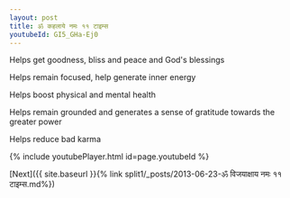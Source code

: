 ```yaml
---
layout: post
title: ॐ कहलाये नमः ११ टाइम्स
youtubeId: GI5_GHa-Ej0
---
```

 
 
Helps get goodness, bliss and peace and God's blessings
 
Helps remain focused, help generate inner energy 
 
Helps boost physical and mental health 
 
Helps remain grounded and generates a sense of gratitude towards the greater power 
 
Helps reduce bad karma
 
 
 
 


{% include youtubePlayer.html id=page.youtubeId %}
 
[Next]({{ site.baseurl }}{% link  split1/_posts/2013-06-23-ॐ विजयाक्षाय नमः ११ टाइम्स.md%})
 
